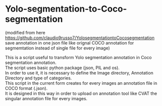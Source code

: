 # Yolo-segmentation-to-Coco-segmentation

(modified from here https://github.com/claudio9russo7/YolosegmentationtoCocosegmentation save annotation in one json file like orignal COCO annotation for segmemtation instead of single file for every image)

This is a script useful to transform Yolo segmentation annotation in Coco segmentation annotation.\
The script uses basic python package (json, PIL and os).\
In order to use it, it is necessary to define the Image directory, Annotation Directory and type of categories.\
This script in the current form creates for every images an annotation file in COCO format (.json).\
It is designed in this way in order to upload on annotation tool like CVAT the singular annotation file for every images.

